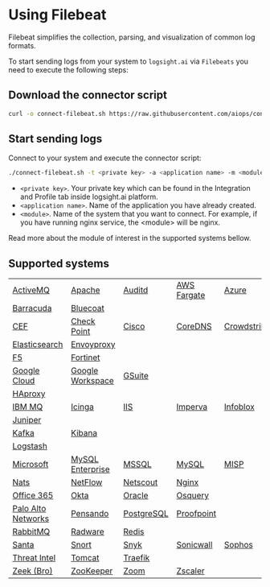 # Using Filebeat

Filebeat simplifies the collection, parsing, and visualization of common log formats.

To start sending logs from your system to `logsight.ai` via `Filebeats` you need to execute the following steps:

## Download the connector script

```bash
curl -o connect-filebeat.sh https://raw.githubusercontent.com/aiops/connectors/main/filebeat.sh
```

## Start sending logs

Connect to your system and execute the connector script: 

```bash
./connect-filebeat.sh -t <private key> -a <application name> -m <module>
```

+ `<private key>`. Your private key which can be found in the Integration and Profile tab inside logsight.ai platform.
+ `<application name>`. Name of the application you have already created.
+ `<module>`. Name of the system that you want to connect. For example, if you have running nginx service, the \<module\> will be nginx.

Read more about the module of interest in the supported systems bellow.

## Supported systems

|      |      |      |      |      |      |      |      |
| ---- | ---- | ---- | ---- | ---- | ---- | ---- | ---- |
| [ActiveMQ](https://www.elastic.co/guide/en/beats/filebeat/current/filebeat-module-activemq.html) | [Apache](https://www.elastic.co/guide/en/beats/filebeat/current/filebeat-module-apache.html) | [Auditd](https://www.elastic.co/guide/en/beats/filebeat/current/filebeat-module-auditd.html) | [AWS Fargate](https://www.elastic.co/guide/en/beats/filebeat/current/filebeat-module-awsfargate.html) | [Azure](https://www.elastic.co/guide/en/beats/filebeat/current/filebeat-module-azure.html) |
| [Barracuda](https://www.elastic.co/guide/en/beats/filebeat/current/filebeat-module-barracuda.html) | [Bluecoat](https://www.elastic.co/guide/en/beats/filebeat/current/filebeat-module-bluecoat.html)
| [CEF](https://www.elastic.co/guide/en/beats/filebeat/current/filebeat-module-cef.html) | [Check Point](https://www.elastic.co/guide/en/beats/filebeat/current/filebeat-module-checkpoint.html) | [Cisco](https://www.elastic.co/guide/en/beats/filebeat/current/filebeat-module-cisco.html) | [CoreDNS](https://www.elastic.co/guide/en/beats/filebeat/current/filebeat-module-coredns.html) | [Crowdstrike](https://www.elastic.co/guide/en/beats/filebeat/current/filebeat-module-crowdstrike.html) | [Cyberark](https://www.elastic.co/guide/en/beats/filebeat/current/filebeat-module-cyberark.html) | [Cyberark PAS](https://www.elastic.co/guide/en/beats/filebeat/current/filebeat-module-cyberarkpas.html) | [Cylance](https://www.elastic.co/guide/en/beats/filebeat/current/filebeat-module-cylance.html)
| [Elasticsearch](https://www.elastic.co/guide/en/beats/filebeat/current/filebeat-module-elasticsearch.html) | [Envoyproxy](https://www.elastic.co/guide/en/beats/filebeat/current/filebeat-module-envoyproxy.html)
| [F5](https://www.elastic.co/guide/en/beats/filebeat/current/filebeat-module-f5.html) | [Fortinet](https://www.elastic.co/guide/en/beats/filebeat/current/filebeat-module-fortinet.html)
| [Google Cloud](https://www.elastic.co/guide/en/beats/filebeat/current/filebeat-module-gcp.html) | [Google Workspace](https://www.elastic.co/guide/en/beats/filebeat/current/filebeat-module-google_workspace.html) | [GSuite](https://www.elastic.co/guide/en/beats/filebeat/current/filebeat-module-gsuite.html)
| [HAproxy](https://www.elastic.co/guide/en/beats/filebeat/current/filebeat-module-haproxy.html)
| [IBM MQ](https://www.elastic.co/guide/en/beats/filebeat/current/filebeat-module-ibmmq.html) | [Icinga](https://www.elastic.co/guide/en/beats/filebeat/current/filebeat-module-icinga.html) | [IIS](https://www.elastic.co/guide/en/beats/filebeat/current/filebeat-module-iis.html) | [Imperva](https://www.elastic.co/guide/en/beats/filebeat/current/filebeat-module-imperva.html) | [Infoblox](https://www.elastic.co/guide/en/beats/filebeat/current/filebeat-module-infoblox.html) | [Iptables](https://www.elastic.co/guide/en/beats/filebeat/current/filebeat-module-iptables.html) |
| [Juniper](https://www.elastic.co/guide/en/beats/filebeat/current/filebeat-module-juniper.html)
| [Kafka](https://www.elastic.co/guide/en/beats/filebeat/current/filebeat-module-kafka.html) | [Kibana](https://www.elastic.co/guide/en/beats/filebeat/current/filebeat-module-kibana.html)
| [Logstash](https://www.elastic.co/guide/en/beats/filebeat/current/filebeat-module-logstash.html)
| [Microsoft](https://www.elastic.co/guide/en/beats/filebeat/current/filebeat-module-microsoft.html) | [MySQL Enterprise](https://www.elastic.co/guide/en/beats/filebeat/current/filebeat-module-mysqlenterprise.html) |  [MSSQL](https://www.elastic.co/guide/en/beats/filebeat/current/filebeat-module-mssql.html) | [MySQL](https://www.elastic.co/guide/en/beats/filebeat/current/filebeat-module-mysql.html) | [MISP](https://www.elastic.co/guide/en/beats/filebeat/current/filebeat-module-misp.html) | [MongoDB](https://www.elastic.co/guide/en/beats/filebeat/current/filebeat-module-mongodb.html) | 
| [Nats](https://www.elastic.co/guide/en/beats/filebeat/current/filebeat-module-nats.html) | [NetFlow](https://www.elastic.co/guide/en/beats/filebeat/current/filebeat-module-netflow.html) | [Netscout](https://www.elastic.co/guide/en/beats/filebeat/current/filebeat-module-netscout.html) | [Nginx](https://www.elastic.co/guide/en/beats/filebeat/current/filebeat-module-nginx.html)
| [Office 365](https://www.elastic.co/guide/en/beats/filebeat/current/filebeat-module-o365.html) | [Okta](https://www.elastic.co/guide/en/beats/filebeat/current/filebeat-module-okta.html) | [Oracle](https://www.elastic.co/guide/en/beats/filebeat/current/filebeat-module-oracle.html) | [Osquery](https://www.elastic.co/guide/en/beats/filebeat/current/filebeat-module-osquery.html)
| [Palo Alto Networks](https://www.elastic.co/guide/en/beats/filebeat/current/filebeat-module-panw.html) | [Pensando](https://www.elastic.co/guide/en/beats/filebeat/current/filebeat-module-pensando.html) | [PostgreSQL](https://www.elastic.co/guide/en/beats/filebeat/current/filebeat-module-postgresql.html) | [Proofpoint](https://www.elastic.co/guide/en/beats/filebeat/current/filebeat-module-proofpoint.html)
| [RabbitMQ](https://www.elastic.co/guide/en/beats/filebeat/current/filebeat-module-rabbitmq.html) | [Radware](https://www.elastic.co/guide/en/beats/filebeat/current/filebeat-module-radware.html) | [Redis](https://www.elastic.co/guide/en/beats/filebeat/current/filebeat-module-redis.html) |
| [Santa](https://www.elastic.co/guide/en/beats/filebeat/current/filebeat-module-santa.html) | [Snort](https://www.elastic.co/guide/en/beats/filebeat/current/filebeat-module-snort.html) | [Snyk](https://www.elastic.co/guide/en/beats/filebeat/current/filebeat-module-snyk.html) | [Sonicwall](https://www.elastic.co/guide/en/beats/filebeat/current/filebeat-module-sonicwall.html) | [Sophos](https://www.elastic.co/guide/en/beats/filebeat/current/filebeat-module-sophos.html) | [Squid](https://www.elastic.co/guide/en/beats/filebeat/current/filebeat-module-squid.html) | [Suricata](https://www.elastic.co/guide/en/beats/filebeat/current/filebeat-module-suricata.html) | [System](https://www.elastic.co/guide/en/beats/filebeat/current/filebeat-module-system.html) |
| [Threat Intel](https://www.elastic.co/guide/en/beats/filebeat/current/filebeat-module-threatintel.html) | [Tomcat](https://www.elastic.co/guide/en/beats/filebeat/current/filebeat-module-tomcat.html) | [Traefik](https://www.elastic.co/guide/en/beats/filebeat/current/filebeat-module-traefik.html) |
| [Zeek (Bro)](https://www.elastic.co/guide/en/beats/filebeat/current/filebeat-module-zeek.html) | [ZooKeeper](https://www.elastic.co/guide/en/beats/filebeat/current/filebeat-module-zookeeper.html) | [Zoom](https://www.elastic.co/guide/en/beats/filebeat/current/filebeat-module-zoom.html) | [Zscaler](https://www.elastic.co/guide/en/beats/filebeat/current/filebeat-module-zscaler.html) |
